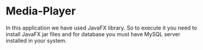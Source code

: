 # Media-Player

In this application we have used JavaFX library. So to execute it you need to install JavaFX jar files and for database you must have MySQL server installed in your system.
